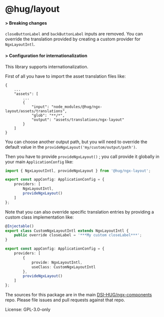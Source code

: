 @hug/layout
=======

#### > Breaking changes

`closeButtonLabel` and `backButtonLabel` inputs are removed.
You can override the translation provided by creating a custom provider for `NgxLayoutIntl`.

#### > Configuration for internationalization

This library supports internationalization.

First of all you have to import the asset translation files like:

```
{
    ...
    "assets": [
        ...
        {
            "input": "node_modules/@hug/ngx-layout/assets/translations",
            "glob": "**/*",
            "output": "assets/translations/ngx-layout"
        }
    ]
}
```

You can choose another output path, but you will need to override the default value in the `provideNgxLayout('my/custom/output/path')`.

Then you have to provide `provideNgxLayout()` ; you call provide it globally in your main `ApplicationConfig` like:

```typescript
import { NgxLayoutIntl, provideNgxLayout } from '@hug/ngx-layout';

export const appConfig: ApplicationConfig = {
    providers: [
        NgxLayoutIntl,
        provideNgxLayout()
    ]
};
```

Note that you can also override specific translation entries by providing a custom class implementation like:

```typescript
@Injectable()
export class CustomNgxLayoutIntl extends NgxLayoutIntl {
    public override closeLabel = '***My custom closeLabel***';
}

export const appConfig: ApplicationConfig = {
    providers: [
        {
            provide: NgxLayoutIntl,
            useClass: CustomNgxLayoutIntl
        },
        provideNgxLayout()
    ]
};
```

The sources for this package are in the main [DSI-HUG/ngx-components](https://github.com/dsi-hug/ngx-components) repo. Please file issues and pull requests against that repo.

License: GPL-3.0-only
